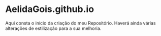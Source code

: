 # AelidaGois.github.io

Aqui consta o início da criação do meu Repositório. Haverá ainda várias alterações de estilização para a sua melhoria.
